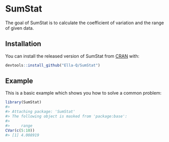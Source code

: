 
<!-- README.md is generated from README.Rmd. Please edit that file -->

# SumStat

<!-- badges: start -->

<!-- badges: end -->

The goal of SumStat is to calculate the coefficient of variation and the
range of given data.

## Installation

You can install the released version of SumStat from
[CRAN](https://CRAN.R-project.org) with:

``` r
devtools::install_github("Ella-Q/SumStat")
```

## Example

This is a basic example which shows you how to solve a common problem:

``` r
library(SumStat)
#> 
#> Attaching package: 'SumStat'
#> The following object is masked from 'package:base':
#> 
#>     range
CVar(c(5:10))
#> [1] 4.008919
```

